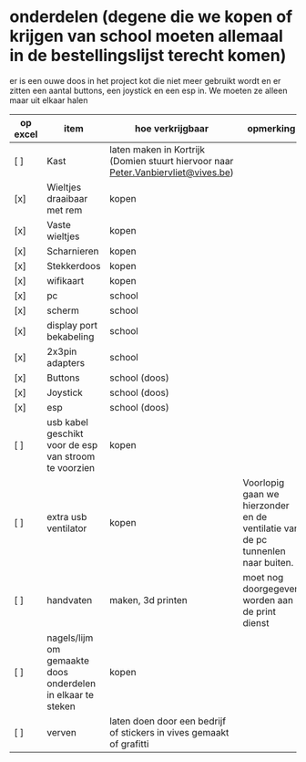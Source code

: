 # onderdelen (degene die we kopen of krijgen van school moeten allemaal in de bestellingslijst terecht komen)

er is een ouwe doos in het project kot die niet meer gebruikt wordt en er zitten een aantal buttons, een joystick en een esp in. We moeten ze alleen maar uit elkaar halen

| op excel | item | hoe verkrijgbaar | opmerking |
| ----------- | ----------- | ----------- | ----------- |
| [ ] | Kast | laten maken in Kortrijk (Domien stuurt hiervoor naar Peter.Vanbiervliet@vives.be) |  |
| [x] | Wieltjes draaibaar met rem | kopen |  |
| [x] | Vaste wieltjes | kopen |  |
| [x] | Scharnieren | kopen |  |
| [x] | Stekkerdoos | kopen |  |
| [x] | wifikaart | kopen |  |
| [x] | pc | school |  |
| [x] | scherm | school |  |
| [x] | display port bekabeling | school |  |
| [x] | 2x3pin adapters | school |  |
| [x] | Buttons | school (doos) |  |
| [x] | Joystick | school (doos) |  |
| [x] | esp | school (doos) |  |
| [ ] | usb kabel geschikt voor de esp van stroom te voorzien | kopen |  |
| [ ] | extra usb ventilator | kopen | Voorlopig gaan we hierzonder en de ventilatie van de pc tunnenlen naar buiten. |
| [ ] | handvaten | maken, 3d printen | moet nog doorgegeven worden aan de print dienst |
| [ ] | nagels/lijm om gemaakte doos onderdelen in elkaar te steken | kopen |  |
| [ ] | verven | laten doen door een bedrijf of stickers in vives gemaakt of grafitti |  |
